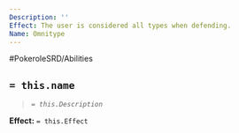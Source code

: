 ```yaml
---
Description: ''
Effect: The user is considered all types when defending.
Name: Omnitype
---
```


#PokeroleSRD/Abilities

## `= this.name`

> *`= this.Description`*

**Effect:** `= this.Effect`